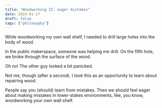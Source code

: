 ```yaml
---
title: "Woodworking II: eager mistakes"
date: 2024-01-27
draft: false
tags: ["philosophy"]
---
```

While woodworking my own wall shelf, I needed to drill large holes into the body of wood. 

In the public makerspace, someone was helping me drill. On the fifth hole, we broke through the surface of the wood.

Oh no! The other guy looked a bit panicked.

Not me, though (after a second). I took this as an opportunity to learn about repairing wood.

People say you (should) learn from mistakes. Then we should feel eager about making mistakes in lower-stakes environments, like, you know, woodworking your own wall shelf.